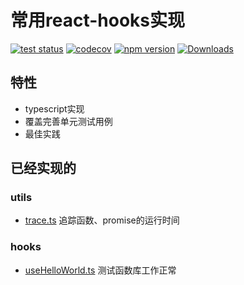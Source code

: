 # 常用react-hooks实现
[![test status][test-status-image]][test-status-url]
[![codecov](https://codecov.io/github/hanhan9449/react-hooks/branch/main/graph/badge.svg?token=r8VkjsvOm5)](https://codecov.io/github/hanhan9449/react-hooks)
[![npm version][npm-version]][package-url]
[![Downloads][downloads-image]][package-url]

## 特性
- typescript实现
- 覆盖完善单元测试用例
- 最佳实践

## 已经实现的

### utils

- [trace.ts](src/utils/trace.ts) 追踪函数、promise的运行时间

### hooks

- [useHelloWorld.ts](src/hooks/useHelloWorld.ts) 测试函数库工作正常





[test-status-image]: https://img.shields.io/github/workflow/status/hanhan9449/react-hooks/Node.js%20CI?label=test
[test-status-url]: https://github.com/hanhan9449/react-hooks/actions?query=branch%3Amain
[npm-version]: https://img.shields.io/npm/v/@hanhan9449/react-hooks
[package-url]: https://npmjs.org/package/@hanhan9449/react-hooks
[license-image]: https://img.shields.io/github/license/hanhan9449/react-hooks
[license-url]: LICENSE
[downloads-image]: https://img.shields.io/npm/dm/@hanhan9449/react-hooks
